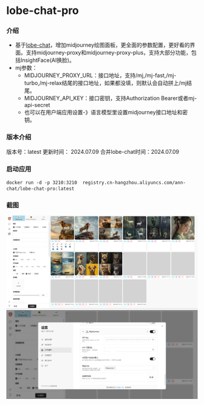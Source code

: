 # lobe-chat-pro

### 介绍
- 基于[lobe-chat](https://github.com/lobehub/lobe-chat)，增加midjourney绘图面板，更全面的参数配置，更好看的界面。支持midjourney-proxy和midjourney-proxy-plus，支持大部分功能，包括InsightFace(AI换脸)。
- mj参数：
  - MIDJOURNEY_PROXY_URL：接口地址，支持/mj,/mj-fast,/mj-turbo,/mj-relax结尾的接口地址，如果都没填，则默认会自动拼上/mj结尾。
  - MIDJOURNEY_API_KEY：接口密钥，支持Authorization Bearer或者mj-api-secret
  - 也可以在用户端应用设置-》语言模型里设置midjourney接口地址和密钥。
  
### 版本介绍
  版本号：latest
  更新时间： 2024.07.09
  合并lobe-chat时间：2024.07.09

### 启动应用
```shell
docker run -d -p 3210:3210  registry.cn-hangzhou.aliyuncs.com/ann-chat/lobe-chat-pro:latest
```

### 截图
![image1](/images/image1.png)
![image2](/images/image2.png)


